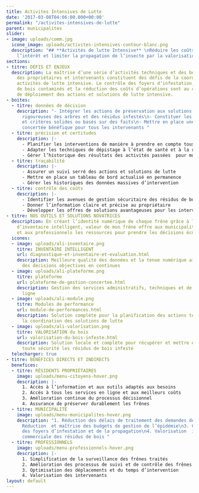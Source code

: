 ```yaml
---
title: Activites Intensives de Lutte
date: '2017-03-08T04:06:00.000+00:00'
permalink: "/activites-intensives-de-lutte"
parent: municipalites
slider:
- image: uploads/comm.jpg
  icone_image: uploads/activites-intensives-contour-blanc.png
  description: "## **Activités de lutte Intensive** \nRéduire les coûts pour susciter
    l’intérêt et limiter la propagation de l’insecte par la valorisation du bois"
sections:
- titre: DÉFIS ET ENJEUX
  description: La maîtrise d’une série d’activités techniques et des besoins variés
    des propriétaires et intervenants constituent des défis de la coordination des
    activités de lutte intensive. Le contrôle des foyers d’infestation,  des produits
    de bois contaminés et la réduction des coûts d’opérations sont au coeur des enjeux
    de déploiement des actions et solutions de lutte intensive.
- boites:
  - titre: données de décision
    description: "- Intégrer les actions de préservation aux solutions de gestion
      rigoureuses des arbres et des résidus infestés\n- Constituer les indicateurs
      et critères solides ou basés sur des faits\n- Mettre en place une offre d’action
      concertée bénéfique pour tous les intervenants "
  - titre: précision et certitudes
    description: |-
      - Planifier les interventions de manière à prendre en compte tous les impacts indirects
      - Adapter les techniques de dépistage à l’état de santé et à la réalité de distribution des frênes sur le territoire
      - Gérer l’historique des résultats des activités passées  pour modéliser le futur
  - titre: traçabilité
    description: |-
      - Assurer un suivi serré des actions et solutions de lutte
      - Mettre en place un tableau de bord actualisé en permanence
      - Gérer les historiques des données massives d’intervention
  - titre: contrôle des coûts
    description: |-
      - Identifier les avenues de gestion sécuritaire des résidus de bois
      - Donner l’information claire et précise au propriétaire
      - Développer les offres de solutions avantageuses pour les intervenants
- titre: NOS OUTILS ET SOLUTIONS NOVATRICES
  description: En créant l’identité numérique de chaque frêne grâce à l’innovation
    d’inventaire intelligent, valeur de mon frêne offre aux municipalités, aux propriétaires
    et aux professionnels les ressources pour prendre les décisions économiques.
  icones:
  - image: uploads/ali-inventaire.png
    titre: INVENTAIRE INTELLIGENT
    url: diagnostique-et-inventaire-et-evaluation.html
    description: Meilleure qualité des données et la tenue numérique aident à prendre
      des décisions objectives en continues
  - image: uploads/ali-plateforme.png
    titre: plateforme
    url: plateforme-de-gestion-concertee.html
    description: Gestion des services administratifs, techniques et de soutien en
      ligne
  - image: uploads/ali-module.png
    titre: Modules de performance
    url: module-de-performances.html
    description: Solution complète pour la planification des actions techniques et
      la coordination des solutions de lutte
  - image: uploads/ali-valorisation.png
    titre: VALORISATION du bois
    url: valorisation-du-bois-infeste.html
    description: Solution locale et complète pour récupérer et mettre en valeur en
      toute sécurité les résidus de bois infesté
  telecharger: true
- titre: BÉNÉFICES DIRECTS ET INDIRECTS
  benefices:
  - titre: RÉSIDENTS PROPRIÉTAIRES
    image: uploads/menu-citoyens-hover.png
    description: |-
      1. Accès à l’information et aux outils adaptés aux besoins
      2. Accès à tous les services en ligne et aux meilleurs coûts
      3. Amélioration continue du processus décisionnel
      4. Assurance de préserver durablement les frênes
  - titre: MUNICIPALITÉ
    image: uploads/menu-municipalites-hover.png
    description: "1. Réduction des délais de traitement des demandes des citoyens\n2.
      Réduction  et maîtrise des budgets de gestion de l’épidémie\n3. Contrôle rapide
      des foyers d’infestation et de la propagation\n4. Valorisation  interne  ou
      commerciale des résidus de bois "
  - titre: PROFESSIONNELS
    image: uploads/menu-professionnels-hover.png
    description: |-
      1. Simplification de la surveillance des frênes traités
      2. Amélioration des processus de suivi et de contrôle des frênes
      3. Optimisation des déplacements et du temps d’intervention
      4. Valorisation des intervenants
layout: default
---
```

